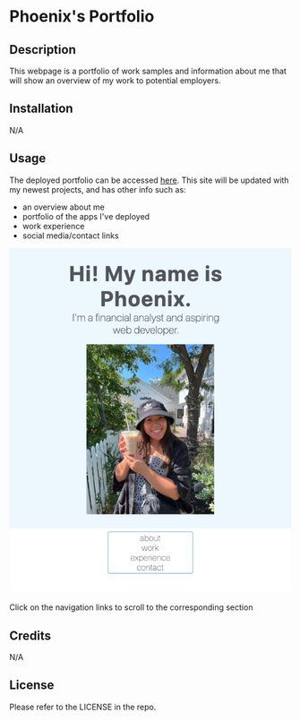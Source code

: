 # Phoenix's Portfolio

## Description

This webpage is a portfolio of work samples and information about me that will show an overview of my work to potential employers.

## Installation

N/A

## Usage

The deployed portfolio can be accessed [here](https://pholobo.github.io/phoenix-portfolio).
This site will be updated with my newest projects, and has other info such as:
- an overview about me
- portfolio of the apps I've deployed
- work experience
- social media/contact links

![profile-page](./assets/webpage-screenshot.png)


Click on the navigation links to scroll to the corresponding section

## Credits

N/A

## License

Please refer to the LICENSE in the repo.
